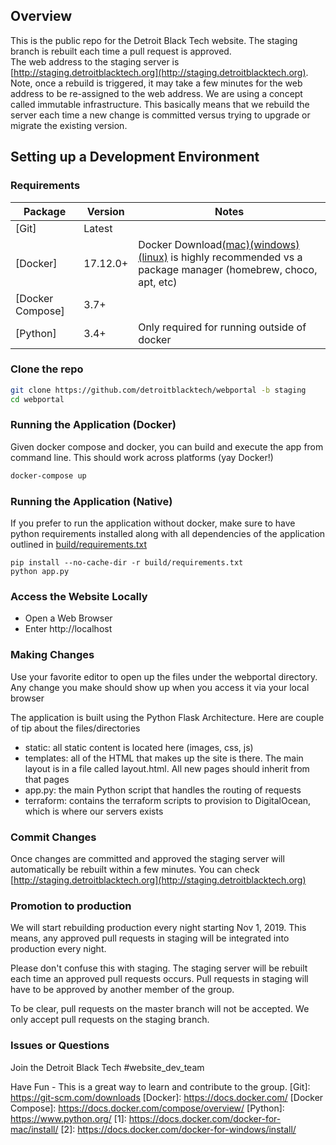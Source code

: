 ## Overview

This is the public repo for the Detroit Black Tech website.  The staging branch is rebuilt each time a pull request is approved.  
The web address to the staging server is [http://staging.detroitblacktech.org](http://staging.detroitblacktech.org).  Note, once a rebuild is triggered, it may take a few minutes
for the web address to be re-assigned to the web address.  We are using a concept called immutable infrastructure.  This basically means that
we rebuild the server each time a new change is committed versus trying to upgrade or migrate the existing version.

## Setting up a Development Environment

### Requirements
| Package            | Version | Notes|
|--------------------|---------|------|
|[Git]               | Latest  | 
|[Docker]            | 17.12.0+| Docker Download[(mac)](1)[(windows)](2)[(linux)](3) is highly recommended vs a package manager (homebrew, choco, apt, etc)
|[Docker Compose]    | 3.7+    |
|[Python]            | 3.4+    | Only required for running outside of docker

### Clone the repo
```bash
git clone https://github.com/detroitblacktech/webportal -b staging
cd webportal
```

### Running the Application (Docker)
Given docker compose and docker, you can build and execute the app from command line. This should work
across platforms (yay Docker!)
```bash
docker-compose up
```

### Running the Application (Native)
If you prefer to run the application without docker, make sure to have python requirements installed along with
all dependencies of the application outlined in [build/requirements.txt](build/requirements.txt)
```shell script
pip install --no-cache-dir -r build/requirements.txt
python app.py
```

### Access the Website Locally
- Open a Web Browser
- Enter http://localhost

### Making Changes

Use your favorite editor to open up the files under the webportal directory.  Any change you make should show up when you access it via
your local browser

The application is built using the Python Flask Architecture.  Here are couple of tip about the files/directories

- static: all static content is located here (images, css, js)
- templates: all of the HTML that makes up the site is there.  The main layout is in a file called layout.html.  All new pages should inherit from that pages
- app.py:  the main Python script that handles the routing of requests
- terraform: contains the terraform scripts to provision to DigitalOcean, which is where our servers exists

### Commit Changes

Once changes are committed and approved the staging server will automatically be rebuilt within a few minutes.
You can check [http://staging.detroitblacktech.org](http://staging.detroitblacktech.org)

### Promotion to production

We will start rebuilding production every night starting Nov 1, 2019.  This means, any approved pull requests in staging will be integrated into
production every night.

Please don't confuse this with staging.  The staging server will be rebuilt each time an approved pull requests occurs.  Pull requests in staging will
have to be approved by another member of the group.  

To be clear, pull requests on the master branch will not be accepted.  We only accept pull requests on the staging branch.


### Issues or Questions

Join the Detroit Black Tech #website_dev_team

Have Fun - This is a great way to learn and contribute to the group.
[Git]: https://git-scm.com/downloads
[Docker]: https://docs.docker.com/
[Docker Compose]: https://docs.docker.com/compose/overview/
[Python]: https://www.python.org/
[1]: https://docs.docker.com/docker-for-mac/install/
[2]: https://docs.docker.com/docker-for-windows/install/
